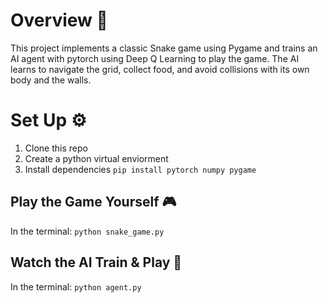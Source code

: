 # Overview :snake:
This project implements a classic Snake game using Pygame and trains an AI agent with pytorch using Deep Q Learning to play the game. 
The AI learns to navigate the grid, collect food, and avoid collisions with its own body and the walls.

# Set Up :gear:
1. Clone this repo
2. Create a python virtual enviorment
3. Install dependencies `pip install pytorch numpy pygame`

## Play the Game Yourself :video_game:
  In the terminal: `python snake_game.py`

## Watch the AI Train & Play :robot:
  In the terminal: `python agent.py`
  
